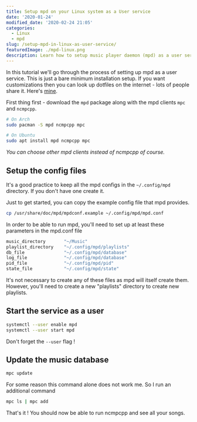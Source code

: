 ```yaml
---
title: Setup mpd on your Linux system as a User service
date: '2020-01-24'
modified_date: '2020-02-24 21:05'
categories:
  - Linux
  - mpd
slug: /setup-mpd-in-linux-as-user-service/
featuredImage: ./mpd-linux.png
description: Learn how to setup music player daemon (mpd) as a user service on Arch Linux
---
```


In this tutorial we'll go through the process of setting up mpd as a user service. This is just a bare minimum installation setup. If you want customizations then you can look up dotfiles on the internet - lots of people share it. Here's [mine](https://www.github.com/adityathebe/dotfiles).

First thing first - download the `mpd` package along with the mpd clients `mpc` and `ncmpcpp`.

```bash
# On Arch
sudo pacman -S mpd ncmpcpp mpc

# On Ubuntu
sudo apt install mpd ncmpcpp mpc
```

_You can choose other mpd clients instead of ncmpcpp of course._

## Setup the config files

It's a good practice to keep all the mpd configs in the `~/.config/mpd` directory. If you don't have one create it.

Just to get started, you can copy the example config file that mpd provides.

```bash
cp /usr/share/doc/mpd/mpdconf.example ~/.config/mpd/mpd.conf
```

In order to be able to run mpd, you'll need to set up at least these parameters in the mpd.conf file

```bash
music_directory       "~/Music"
playlist_directory    "~/.config/mpd/playlists"
db_file               "~/.config/mpd/database"
log_file              "~/.config/mpd/database"
pid_file              "~/.config/mpd/pid"
state_file            "~/.config/mpd/state"
```

It's not necessary to create any of these files as mpd will itself create them. However, you'll need to create a new "playlists" directory to create new playlists.

## Start the service as a user

```bash
systemctl --user enable mpd
systemctl --user start mpd
```

Don't forget the `--user` flag !

## Update the music database

```bash
mpc update
```

For some reason this command alone does not work me. So I run an additional command

```bash
mpc ls | mpc add
```

That's it ! You should now be able to run ncmpcpp and see all your songs.
